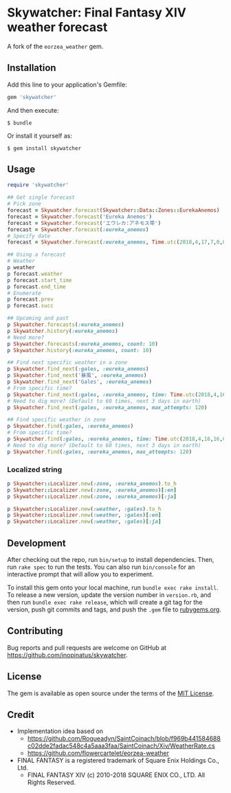# Skywatcher: Final Fantasy XIV weather forecast

A fork of the `eorzea_weather` gem.

## Installation

Add this line to your application's Gemfile:

```ruby
gem 'skywatcher'
```

And then execute:

    $ bundle

Or install it yourself as:

    $ gem install skywatcher

## Usage

``` ruby
require 'skywatcher'

## Get single forecast
# Pick zone
forecast = Skywatcher.forecast(Skywatcher::Data::Zones::EurekaAnemos)
forecast = Skywatcher.forecast('Eureka Anemos')
forecast = Skywatcher.forecast('エウレカ:アネモス帯')
forecast = Skywatcher.forecast(:eureka_anemos)
# Specify date
forecast = Skywatcher.forecast(:eureka_anemos, Time.utc(2018,4,17,7,0,0))

## Using a forecast
# Weather
p weather
p forecast.weather
p forecast.start_time
p forecast.end_time
# Enumerate
p forecast.prev
p forecast.succ

## Upcoming and past
p Skywatcher.forecasts(:eureka_anemos)
p Skywatcher.history(:eureka_anemos)
# Need more?
p Skywatcher.forecasts(:eureka_anemos, count: 10)
p Skywatcher.history(:eureka_anemos, count: 10)

## Find next specific weather in a zone
p Skywatcher.find_next(:gales, :eureka_anemos)
p Skywatcher.find_next('暴風', :eureka_anemos)
p Skywatcher.find_next('Gales', :eureka_anemos)
# From specific time?
p Skywatcher.find_next(:gales, :eureka_anemos, time: Time.utc(2018,4,16,16,0,0))
# Need to dig more? (Default to 60 times, next 3 days in earth)
p Skywatcher.find_next(:gales, :eureka_anemos, max_attempts: 120)

## Find specific weather in zone
p Skywatcher.find(:gales, :eureka_anemos)
# From specific time?
p Skywatcher.find(:gales, :eureka_anemos, time: Time.utc(2018,4,16,16,0,0))
# Need to dig more? (Default to 60 times, next 3 days in earth)
p Skywatcher.find(:gales, :eureka_anemos, max_attempts: 120)
```

### Localized string

``` ruby
p Skywatcher::Localizer.new(:zone, :eureka_anemos).to_h
p Skywatcher::Localizer.new(:zone, :eureka_anemos)[:en]
p Skywatcher::Localizer.new(:zone, :eureka_anemos)[:ja]

p Skywatcher::Localizer.new(:weather, :gales).to_h
p Skywatcher::Localizer.new(:weather, :gales)[:en]
p Skywatcher::Localizer.new(:weather, :gales)[:ja]
```

## Development

After checking out the repo, run `bin/setup` to install dependencies. Then, run `rake spec` to run the tests. You can also run `bin/console` for an interactive prompt that will allow you to experiment.

To install this gem onto your local machine, run `bundle exec rake install`. To release a new version, update the version number in `version.rb`, and then run `bundle exec rake release`, which will create a git tag for the version, push git commits and tags, and push the `.gem` file to [rubygems.org](https://rubygems.org).

## Contributing

Bug reports and pull requests are welcome on GitHub at https://github.com/inopinatus/skywatcher.

## License

The gem is available as open source under the terms of the [MIT License](https://opensource.org/licenses/MIT).

## Credit

- Implementation idea based on
  - https://github.com/Rogueadyn/SaintCoinach/blob/f969b441584688c02dde2fadac548c4a5aaa3faa/SaintCoinach/Xiv/WeatherRate.cs
  - https://github.com/flowercartelet/eorzea-weather
- FINAL FANTASY is a registered trademark of Square Enix Holdings Co., Ltd.
  - FINAL FANTASY XIV (c) 2010-2018 SQUARE ENIX CO., LTD. All Rights Reserved.
